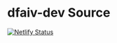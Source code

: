 # dfaiv-dev Source

[![Netlify Status](https://api.netlify.com/api/v1/badges/56664b55-db5b-41ac-8a7b-b9f3fd0b08e3/deploy-status)](https://app.netlify.com/sites/dfaiv-dev-009/deploys)
